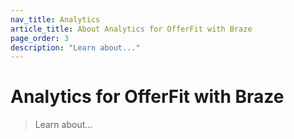 ```yaml
---
nav_title: Analytics
article_title: About Analytics for OfferFit with Braze
page_order: 3
description: "Learn about..."
---
```


# Analytics for OfferFit with Braze

> Learn about...